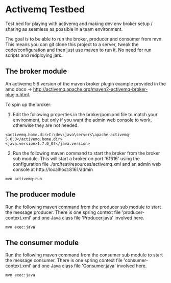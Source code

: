 Activemq Testbed
================

Test bed for playing with activemq and making dev env broker setup / sharing as seamless as possible in a team environment. 

The goal is to be able to run the broker, producer and consumer from mvn. This means you can git clone this project to a server, tweak the code/configuration and then just use maven to run it. No need for run scripts and redploying jars. 


The broker module
-----------------

An activemq 5.6 version of the maven broker plugin example provided in the amq doco -> http://activemq.apache.org/maven2-activemq-broker-plugin.html.

To spin up the broker:

1. Edit the following properties in the broker/pom.xml file to match your environment, but only if you want the admin web console to work, otherwise they are not needed.
```
<activemq.home.dir>C:\dev\java\servers\apache-activemq-5.6.0</activemq.home.dir>
<java.version>1.7.0_07</java.version>
```

2. Run the following maven command to start the broker from the broker sub module. This will start a broker on port '61616' using the configuration file ./src/test/resources/activemq.xml and an admin web console at http://localhost:8161/admin 
```
mvn activemq:run
```

The producer module
-------------------

Run the following maven command from the producer sub module to start the message producer. There is one spring context file 'producer-context.xml' and one Java class file 'Producer.java' involved here. 

```
mvn exec:java
```

The consumer module
-------------------

Run the following maven command from the consumer sub module to start the message consumer. There is one spring context file 'consumer-context.xml' and one Java class file 'Consumer.java' involved here. 

```
mvn exec:java
```